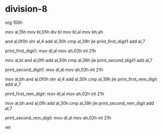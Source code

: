 # division-8
org 100h

mov al,15h
mov bl,05h
div bl
mov bl,al
mov bh,ah

and al,0f0h
shr al,4
add al,30h
cmp al,39h
jle print_first_digit1
add al,7

print_first_digit1:
    mov dl,al
    mov ah,02h
    int 21h

mov al,bl
and al,0fh
add al,30h
cmp al,39h
jle print_second_digit1
add al,7

print_second_digit1:
    mov dl,al
    mov ah,02h
    int 21h

mov al,bh
and al,0f0h
shr al,4
add al,30h
cmp al,39h
jle print_first_rem_digit
add al,7

print_first_rem_digit:
    mov dl,al
    mov ah,02h
    int 21h

mov al,bh
and al,0fh
add al,30h
cmp al,39h
jle print_second_rem_digit
add al,7

print_second_rem_digit:
    mov dl,al
    mov ah,02h
    int 21h

ret

